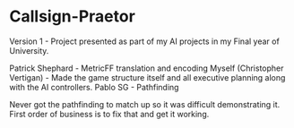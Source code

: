 # Callsign-Praetor

Version 1 - Project presented as part of my AI projects in my Final year of University.

Patrick Shephard - MetricFF translation and encoding
Myself (Christopher Vertigan) - Made the game structure itself and all executive planning along with the AI controllers.
Pablo SG - Pathfinding

Never got the pathfinding to match up so it was difficult demonstrating it. First order of business is to fix that and get it working.
